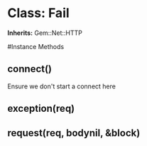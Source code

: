 # Class: Fail
**Inherits:** Gem::Net::HTTP
    




#Instance Methods
## connect() [](#method-i-connect)
Ensure we don't start a connect here

## exception(req) [](#method-i-exception)

## request(req, bodynil, &block) [](#method-i-request)

